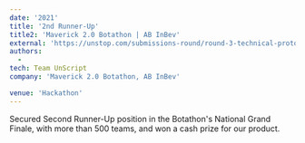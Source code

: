 ```yaml
---
date: '2021'
title: '2nd Runner-Up'
title2: 'Maverick 2.0 Botathon | AB InBev'
external: 'https://unstop.com/submissions-round/round-3-technical-prototype-submission-21979'
authors:
  -
tech: Team UnScript
company: 'Maverick 2.0 Botathon, AB InBev'

venue: 'Hackathon'
---
```


Secured Second Runner-Up position in the Botathon's National Grand Finale, with more than 500 teams, and won a cash prize for our product.
